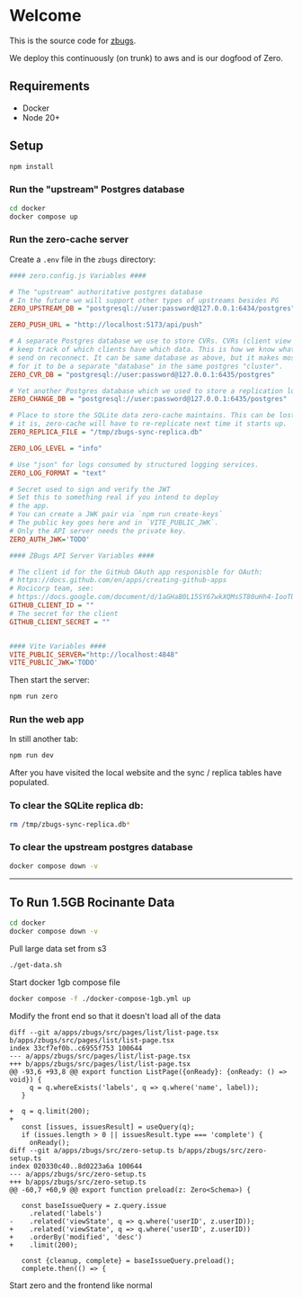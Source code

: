 # Welcome

This is the source code for [zbugs](https://bugs.rocicorp.dev/).

We deploy this continuously (on trunk) to aws and is our dogfood of Zero.

## Requirements

- Docker
- Node 20+

## Setup

```bash
npm install
```

### Run the "upstream" Postgres database

```bash
cd docker
docker compose up
```

### Run the zero-cache server

Create a `.env` file in the `zbugs` directory:

```ini
#### zero.config.js Variables ####

# The "upstream" authoritative postgres database
# In the future we will support other types of upstreams besides PG
ZERO_UPSTREAM_DB = "postgresql://user:password@127.0.0.1:6434/postgres"

ZERO_PUSH_URL = "http://localhost:5173/api/push"

# A separate Postgres database we use to store CVRs. CVRs (client view records)
# keep track of which clients have which data. This is how we know what diff to
# send on reconnect. It can be same database as above, but it makes most sense
# for it to be a separate "database" in the same postgres "cluster".
ZERO_CVR_DB = "postgresql://user:password@127.0.0.1:6435/postgres"

# Yet another Postgres database which we used to store a replication log.
ZERO_CHANGE_DB = "postgresql://user:password@127.0.0.1:6435/postgres"

# Place to store the SQLite data zero-cache maintains. This can be lost, but if
# it is, zero-cache will have to re-replicate next time it starts up.
ZERO_REPLICA_FILE = "/tmp/zbugs-sync-replica.db"

ZERO_LOG_LEVEL = "info"

# Use "json" for logs consumed by structured logging services.
ZERO_LOG_FORMAT = "text"

# Secret used to sign and verify the JWT
# Set this to something real if you intend to deploy
# the app.
# You can create a JWK pair via `npm run create-keys`
# The public key goes here and in `VITE_PUBLIC_JWK`.
# Only the API server needs the private key.
ZERO_AUTH_JWK='TODO'

#### ZBugs API Server Variables ####

# The client id for the GitHub OAuth app responisble for OAuth:
# https://docs.github.com/en/apps/creating-github-apps
# Rocicorp team, see:
# https://docs.google.com/document/d/1aGHaB0L15SY67wkXQMsST80uHh4-IooTUVzKcUlzjdk/edit#bookmark=id.bb6lqbetv2lm
GITHUB_CLIENT_ID = ""
# The secret for the client
GITHUB_CLIENT_SECRET = ""


#### Vite Variables ####
VITE_PUBLIC_SERVER="http://localhost:4848"
VITE_PUBLIC_JWK='TODO'
```

Then start the server:

```bash
npm run zero
```

### Run the web app

In still another tab:

```bash
npm run dev
```

After you have visited the local website and the sync / replica tables have populated.

### To clear the SQLite replica db:

```bash
rm /tmp/zbugs-sync-replica.db*
```

### To clear the upstream postgres database

```bash
docker compose down -v
```

---

## To Run 1.5GB Rocinante Data

```bash
cd docker
docker compose down -v
```

Pull large data set from s3

```bash
./get-data.sh
```

Start docker 1gb compose file

```bash
docker compose -f ./docker-compose-1gb.yml up
```

Modify the front end so that it doesn't load all of the data

```
diff --git a/apps/zbugs/src/pages/list/list-page.tsx b/apps/zbugs/src/pages/list/list-page.tsx
index 33cf7ef0b..c6955f753 100644
--- a/apps/zbugs/src/pages/list/list-page.tsx
+++ b/apps/zbugs/src/pages/list/list-page.tsx
@@ -93,6 +93,8 @@ export function ListPage({onReady}: {onReady: () => void}) {
     q = q.whereExists('labels', q => q.where('name', label));
   }

+  q = q.limit(200);
+
   const [issues, issuesResult] = useQuery(q);
   if (issues.length > 0 || issuesResult.type === 'complete') {
     onReady();
diff --git a/apps/zbugs/src/zero-setup.ts b/apps/zbugs/src/zero-setup.ts
index 020330c40..8d0223a6a 100644
--- a/apps/zbugs/src/zero-setup.ts
+++ b/apps/zbugs/src/zero-setup.ts
@@ -60,7 +60,9 @@ export function preload(z: Zero<Schema>) {

   const baseIssueQuery = z.query.issue
     .related('labels')
-    .related('viewState', q => q.where('userID', z.userID));
+    .related('viewState', q => q.where('userID', z.userID))
+    .orderBy('modified', 'desc')
+    .limit(200);

   const {cleanup, complete} = baseIssueQuery.preload();
   complete.then(() => {
```

Start zero and the frontend like normal
